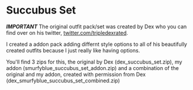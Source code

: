 # Succubus Set
**_IMPORTANT_**
The original outfit pack/set was created by Dex who you can find over on his twitter, [twitter.com/tripledexrated](https://twitter.com/tripledexrated).

I created a addon pack adding differnt style options to all of his beautifully created outfits because I just really like having options.

You'll find 3 zips for this, the original by Dex (dex_succubus_set.zip), my addon (smurfyblue_succubus_set_addon.zip) and a combination of the original and my addon, created with permission from Dex (dex_smurfyblue_succubus_set_combined.zip)